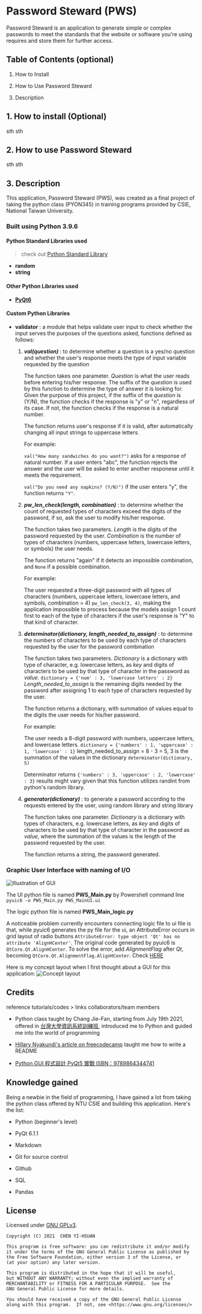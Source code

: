 # Password Steward (PWS)

Password Steward is an application to generate simple or complex passwords to meet the standards that the website or software you're using requires and store them for further access.

## Table of Contents (optional)

1. How to Install

2. How to Use Password Steward

3. Description

## 1. How to install (Optional)

sth sth


## 2. How to use Password Steward

sth sth


## 3. Description

This application, Password Steward (PWS), was created as a final project of taking the python class (PYON345) in training programs provided by CSIE, National Taiwan University.

### Built using **Python 3.9.6**

#### Python Standard Libraries used
>check out [Python Standard Library](https://docs.python.org/3/library/)
*   **random**
*   **string**

#### Other Python Libraries used

* [**PyQt6**](https://www.qt.io/)

#### Custom Python Libraries

*   **validator** : a module that helps validate user input to check whether the input serves the purposes of the questions asked, functions defined as follows:

    1. ***val(question)*** : to determine whether a question is a yes/no question and whether the user's response meets the type of input variable requested by the question

        The function takes one parameter. *Question* is what the user reads before entering his/her response. The suffix of the *question* is used by this function to determine the type of answer it is looking for. Given the purpose of this project, if the suffix of the *question* is (Y/N), the function checks if the response is "y" or "n", regardless of its case. If not, the function checks if the response is a natural number.

        The function returns user's response if it is valid, after automatically changing all input strings to uppercase letters.

        For example:

        `val("How many sandwiches do you want?")` asks for a response of natural number. If a user enters "abc", the function rejects the answer and the user will be asked to enter another responese until it meets the requirement.

        `val("Do you need any napkins? (Y/N)")` if the user enters "y", the function returns `"Y"`.

    2. ***pw_len_check(length, combination)*** : to determine whether the count of requested types of characters exceed the digits of the password, if so, ask the user to modify his/her response.
    
        The function takes two parameters. *Length* is the digits of the password requested by the user. *Combination* is the number of types of characters (numbers, uppercase letters, lowercase letters, or symbols) the user needs.

        The function returns "again" if it detects an impossible combination, and `None` if a possible combination.

        For example:

        The user requested a three-digit password with all types of characters (numbers, uppercase letters, lowercase letters, and symbols, combination = 4) `pw_len_check(3, 4)`, making the application impossible to process because the models assign 1 count first to each of the type of characters if the user's response is "Y" to that kind of character.

    3. ***determinator(dictionary, length_needed_to_assign)*** : to determine the numbers of characters to be used by each type of characters requested by the user for the password combination

        The function takes two parameters. *Dictionary* is a dictionary with type of character, e.g. lowercase letters, as *key* and digits of characters to be used by that type of character in the password as *value*. `dictionary = {'num' : 3, 'lowercase letters' : 2}` *Length_needed_to_assign* is the remaining digits needed by the password after assigning 1 to each type of characters requested by the user.
        
        The function returns a dictionary, with summation of values equal to the digits the user needs for his/her password.

        For example:

        The user needs a 8-digit password with numbers, uppercase letters, and lowercase letters.
        `dictionary = {'numbers' : 1, 'uppercase' : 1, 'lowercase' : 1}`
        length_needed_to_assign = 8 - 3 = 5, 3 is the summation of the values in the dictionary
        `determinator(dictionary, 5)`

        Determinator returns `{'numbers' : 3, 'uppercase' : 2, 'lowercase' : 3}` results might vary given that this function utilizes randint from python's random library.

    4. ***generator(dictionary)*** : to generate a password according to the requests entered by the user, using random library and string library

        The function takes one parameter. *Dictionary* is a dictionary with types of characters, e.g. lowercase letters, as *key* and digits of characters to be used by that type of character in the password as *value*, where the summation of the values is the length of the password requested by the user.

        The function returns a string, the password generated.

### Graphic User Interface with naming of I/O

![Illustration of GUI](/resources/GUI_naming.png "GUI Naming")

The UI python file is named **PWS_Main.py** by Powershell command line `pyuic6 -o PWS_Main.py PWS_MainUI.ui`

The logic python file is named **PWS_Main_logic.py**

A noticeable problem currently encounters connecting logic file to ui file is that, while pyuic6 generates the py file for the ui, an AttributeError occurs in grid layout of radio buttons `AttributeError: type object 'Qt' has no attribute 'AlignHCenter'`. The original code generated by pyuic6 is `QtCore.Qt.AlignHCenter`. To solve the error, add *AlignmentFlag* after *Qt*, becoming `QtCore.Qt.AlignmentFlag.AlignHCenter`. Check [HERE](https://www.mfitzp.com/forum/t/attributeerror-type-object-qt-has-no-attribute-alignment/942)

Here is my concept layout when I first thought about a GUI for this application:
![Concept layout](/resources/GUI_layout_idea.png "sketch of my GUI version 0.1.0")






## Credits

reference tutorials/codes > links
collaborators/team members

* Python class taught by Chang Jie-Fan, starting from July 19th 2021, offered in [台灣大學資訊系統訓練班](https://train.csie.ntu.edu.tw/train/), introduced me to Python and guided me into the world of programming

* [Hillary Nyakundi's article on freecodecamp](https://www.freecodecamp.org/news/how-to-write-a-good-readme-file/) taught me how to write a README

* [Python GUI 程式設計 PyQt5 實戰 ISBN：9789864344741](https://www.books.com.tw/products/0010850077?sloc=main)

## Knowledge gained

Being a newbie in the field of programming, I have gained a lot from taking the python class offered by NTU CSIE and building this application. Here's the list:

- Python (beginner's level)

- PyQt 6.1.1

- Markdown

- Git for source control

- Github

- SQL

- Pandas

## License

Licensed under [GNU GPLv3](LICENSE).

    Copyright (C) 2021  CHEN YI-HSUAN

    This program is free software: you can redistribute it and/or modify
    it under the terms of the GNU General Public License as published by
    the Free Software Foundation, either version 3 of the License, or
    (at your option) any later version.

    This program is distributed in the hope that it will be useful,
    but WITHOUT ANY WARRANTY; without even the implied warranty of
    MERCHANTABILITY or FITNESS FOR A PARTICULAR PURPOSE.  See the
    GNU General Public License for more details.

    You should have received a copy of the GNU General Public License
    along with this program.  If not, see <https://www.gnu.org/licenses/>